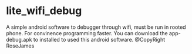 # lite_wifi_debug
A simple android software to debugger through wifi, must be run in rooted phone.
For convinence programming faster.
You can download the app-debug.apk to installed to used this android software.
@CopyRight RoseJames

